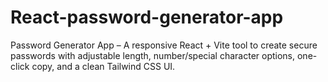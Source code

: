 # React-password-generator-app
Password Generator App – A responsive React + Vite tool to create secure passwords with adjustable length, number/special character options, one-click copy, and a clean Tailwind CSS UI.

